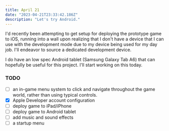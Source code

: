 ```yaml
---
title: April 21
date: "2023-04-21T23:33:42.186Z"
description: "Let's try Android."
---
```


I'd recently been attempting to get setup for deploying the prototype game to iOS, running into a wall upon realizing that I don't have a device that I can use with the development mode due to my device being used for my day job. I'll endeavor to source a dedicated development device.

I do have an low spec Android tablet (Samsung Galaxy Tab A6) that can hopefully be useful for this project. I'll start working on this today.


### TODO 
- [ ] an in-game menu system to click and navigate throughout the game world, rather than using typical controls.
- [X] Apple Developer account configuration
- [ ] deploy game to iPad/iPhone
- [ ] deploy game to Android tablet
- [ ] add music and sound effects
- [ ] a startup menu